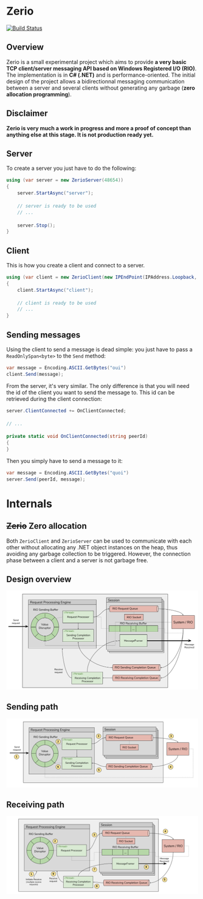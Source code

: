 # Zerio

[![Build Status](https://abc-arbitrage.visualstudio.com/Zerio/_apis/build/status/Abc-Arbitrage.Zerio?branchName=master)](https://abc-arbitrage.visualstudio.com/Zerio/_build/latest?definitionId=7&branchName=master)

## Overview

Zerio is a small experimental project which aims to provide **a very basic TCP client/server messaging API based on Windows Registered I/O (RIO)**. The implementation is in **C# (.NET)** and is performance-oriented. The initial design of the project allows a bidirectionnal messaging communication between a server and several clients without generating any garbage (**zero allocation programming**).

## Disclaimer

**Zerio is very much a work in progress and more a proof of concept than anything else at this stage. It is not production ready yet.**

## Server

To create a server you just have to do the following: 

```csharp
using (var server = new ZerioServer(48654))
{
    server.StartAsync("server");
    
    // server is ready to be used
    // ...
    
    server.Stop();
}
```

## Client

This is how you create a client and connect to a server.

```csharp
using (var client = new ZerioClient(new IPEndPoint(IPAddress.Loopback, 48654))
{
    client.StartAsync("client");

    // client is ready to be used
    // ...
}
```

## Sending messages

Using the client to send a message is dead simple: you just have to pass a `ReadOnlySpan<byte>` to the `Send` method:

```csharp
var message = Encoding.ASCII.GetBytes("oui")
client.Send(message);
```

From the server, it's very similar. The only difference is that you will need the id of the client you want to send the message to. This id can be retrieved during the client connection:

```csharp
server.ClientConnected += OnClientConnected;

// ...

private static void OnClientConnected(string peerId)
{
}
 ```
 
Then you simply have to send a message to it:

```csharp
var message = Encoding.ASCII.GetBytes("quoi")
server.Send(peerId, message);
```

# Internals

## ~~Zerio~~ Zero allocation

Both `ZerioClient` and `ZerioServer` can be used to communicate with each other without allocating any .NET object instances on the heap, thus avoiding any garbage collection to be triggered. However, the connection phase between a client and a server is not garbage free.

## Design overview

![Design overview](https://github.com/Abc-Arbitrage/Zerio/blob/master/doc/zerio_overview.png)

## Sending path

![Sending path](https://github.com/Abc-Arbitrage/Zerio/blob/master/doc/zerio_send.png)

## Receiving path

![Receiving path](https://github.com/Abc-Arbitrage/Zerio/blob/master/doc/zerio_receive.png)
